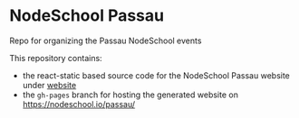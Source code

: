 # NodeSchool Passau

Repo for organizing the Passau NodeSchool events

This repository contains:
* the react-static based source code for the NodeSchool Passau website under [website](website)
* the `gh-pages` branch for hosting the generated website on https://nodeschool.io/passau/
